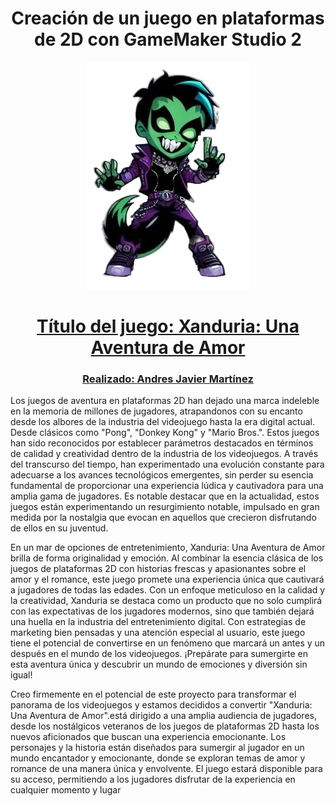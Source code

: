 <h1 align="center">Creación de un juego en plataformas de 2D con GameMaker Studio 2</h1>
<p align="center">
  <a href="" rel="noopener">
 <img src="img/img1.0.png"
</p>

<h1 align="center">Título del juego: Xanduria: Una Aventura de Amor</h1>

<h3 align="center">Realizado: <a href="https://github.com/condebufon">Andres Javier Martínez</a></h3>


<p align="justificado"> Los juegos de aventura en plataformas 2D han dejado una marca indeleble en la memoria de millones de jugadores, atrapandonos con su encanto desde los albores de la industria del videojuego hasta la era digital actual. Desde clásicos como "Pong", "Donkey Kong" y "Mario Bros.". Estos juegos han sido reconocidos por establecer parámetros destacados en términos de calidad y creatividad dentro de la industria de los videojuegos. A través del transcurso del tiempo, han experimentado una evolución constante para adecuarse a los avances tecnológicos emergentes, sin perder su esencia fundamental de proporcionar una experiencia lúdica y cautivadora para una amplia gama de jugadores. Es notable destacar que en la actualidad, estos juegos están experimentando un resurgimiento notable, impulsado en gran medida por la nostalgia que evocan en aquellos que crecieron disfrutando de ellos en su juventud.

En un mar de opciones de entretenimiento, Xanduria: Una Aventura de Amor brilla de forma originalidad y emoción. Al combinar la esencia clásica de los juegos de plataformas 2D con historias frescas y apasionantes sobre el amor y el romance, este juego promete una experiencia única que cautivará a jugadores de todas las edades. Con un enfoque meticuloso en la calidad y la creatividad, Xanduria se destaca como un producto que no solo cumplirá con las expectativas de los jugadores modernos, sino que también dejará una huella en la industria del entretenimiento digital. Con estrategias de marketing bien pensadas y una atención especial al usuario, este juego tiene el potencial de convertirse en un fenómeno que marcará un antes y un después en el mundo de los videojuegos. ¡Prepárate para sumergirte en esta aventura única y descubrir un mundo de emociones y diversión sin igual!

Creo firmemente en el potencial de este proyecto para transformar el panorama de los videojuegos y estamos decididos a convertir "Xanduria: Una Aventura de Amor".está dirigido a una amplia audiencia de jugadores, desde los nostálgicos veteranos de los juegos de plataformas 2D hasta los nuevos aficionados que buscan una experiencia emocionante. Los personajes y la historia están diseñados para sumergir al jugador en un mundo encantador y emocionante, donde se exploran temas de amor y romance de una manera única y envolvente. El juego estará disponible para su acceso, permitiendo a los jugadores disfrutar de la experiencia en cualquier momento y lugar

</p>
